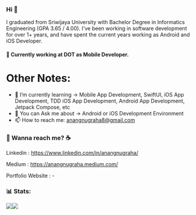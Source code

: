 
### Hi 👋

I graduated from Sriwijaya University with Bachelor Degree in Informatics Engineering (GPA 3.65 / 4.00). I've been working in software development for over 1+ years, and have spent the current years working as Android and iOS Developer. 

#### 🔭 Currently working at DOT as Mobile Developer.

# Other Notes:

- 🌱 I’m currently learning -> Mobile App Development, SwiftUI, iOS App Development, TDD iOS App Development, Android App Development, Jetpack Compose, etc
- 💬 You can Ask me about -> Android or iOS Development Environment
- 📫 How to reach me: [anangnugraha8@gmail.com](anangnugraha8@gmail.com)

### 💬 Wanna reach me? :coffee:
Linkedin : https://www.linkedin.com/in/anangnugraha/

Medium : https://anangnugraha.medium.com/

Portfolio Website : -

### 📊 Stats: 
<img align="center" src="https://github-readme-stats.vercel.app/api?username=anugrahdev&show_icons=true&include_all_commits=true&theme=tokyonight&hide=issues" /><img align="center" src="https://github-readme-stats.vercel.app/api/top-langs/?username=anugrahdev&layout=compact&theme=tokyonight" />

